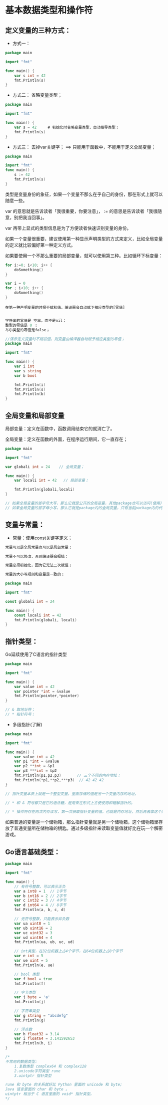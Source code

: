 # 基本数据类型和操作符

## 定义变量的三种方式：

* 方式一：

```go
package main

import "fmt"

func main() {
    var s int = 42
    fmt.Println(s)
}
```

* 方式二： 省略变量类型；

```go
package main

import "fmt"

func main() {
    var s = 42     # 初始化时省略变量类型，自动推导类型；
    fmt.Println(s)
}
```

* 方式三： 去掉var关键字；  ==> 只能用于函数中，不能用于定义全局变量；

```go
package main

import "fmt"
func main() {
    s := 42
    fmt.Println(s)
}
```

类型是变量身份的象征，如果一个变量不那么在乎自己的身份，那在形式上就可以随意一些。

var 的意思就是告诉读者「我很重要，你要注意」， := 的意思是告诉读者「我很随意，别把我当回事」。

var 再带上显式的类型信息是为了方便读者快速识别变量的身份。

如果一个变量很重要，建议使用第一种显示声明类型的方式来定义，比如全局变量的定义就比较偏好第一种定义方式。

如果要使用一个不那么重要的局部变量，就可以使用第三种。比如循环下标变量：

```go
for i:=0; i<10; i++ {
    doSomething()
}
```

```go
var i = 0
for ; i<10; i++ {
    doSomething()
}
```


`在第一种声明变量的时候不赋初值，编译器会自动赋予相应类型的[零值]`

```go

字符串的零值是 空串，而不是nil；
整型的零值是 0 ；
布尔类型的零值是false；
```

```go
//演示定义变量时不赋初值，则变量由编译器自动赋予相应类型的零值；
package main

import "fmt"

func main() {
    var i int
    var s string
    var b bool

    fmt.Println(i)
    fmt.Println(s)
    fmt.Println(b)
}
```


## 全局变量和局部变量

局部变量：定义在函数中，函数调用结束它的就消亡了。

全局变量：定义在函数的外面，在程序运行期间，它一直存在；


```go
package main

import "fmt"

var globali int = 24    // 全局变量；

func main() {
    var locali int = 42   // 局部变量；

    fmt.Println(globali,locali)
}

// 如果全局变量的首字母大写，那么它就是公开的全局变量，其他package也可以访问(使用)；
// 如果全局变量的首字母小写，那么它就是package内的全局变量，只有当前package内的代码可以访问；其他package的代码是不能访问的；
```

## 变量与常量：

* 常量：使用const关键字定义；

```go
常量可以是全局常量也可以是局部常量；

常量不可以修改，否则编译器会报错；

常量必须初始化，因为它无法二次赋值；

常量的大小写规则和变量是一致的；
```

```go
package main

import "fmt"

const globali int = 24

func main() {
    const locali int = 42
    fmt.Println(globali, locali)
}
```

## 指针类型：

Go延续使用了C语言的指针类型

```go
package main

import "fmt"

func main() {
    var value int = 42
    var pointer *int = &value
    fmt.Println(pointer,*pointer)
}

// & 取地址符；
// * 指针符号；
```

* 多级指针(了解)

```go
package main

import "fmt"

func main() {
    var value int = 42
    var p1 *int = &value
    var p2 **int = &p1
    var p3 ***int = &p2
    fmt.Println(p1,p2,p3)       // 三个不同的内存地址；
    fmt.Println(*p1,**p2,***p3)  // 42 42 42
}
```

```go
// 指针变量本质上就是一个整型变量，里面存储的值是另一个变量内存的地址。

// * 和 & 符号都只是它的语法糖，是用来在形式上方便使用和理解指针的。

// * 操作符存在两次内存读写，第一次获取指针变量的值，也就是内存地址，然后再去拿这个内存地址所在的变量内容。
```

如果普通的变量是一个储物箱，那么指针变量就是另一个储物箱，这个储物箱里存放了普通变量所在储物箱的钥匙。通过多级指针来读取变量值就好比在玩一个解密游戏。


## Go语言基础类型：

```go
package main

import "fmt"

func main() {
	// 有符号整数，可以表示正负
	var a int8 = 1  // 1字节
	var b int16 = 2 // 2字节
	var c int32 = 3 // 4字节
	var d int64 = 4 // 8字节
	fmt.Println(a, b, c, d)

	// 无符号整数，只能表示非负数
	var ua uint8 = 1
	var ub uint16 = 2
	var uc uint32 = 3
	var ud uint64 = 4
	fmt.Println(ua, ub, uc, ud)

	// int类型，在32位机器上占4个字节，在64位机器上占8个字节
	var e int = 5
	var ue uint = 5
	fmt.Println(e, ue)

	// bool 类型
	var f bool = true
	fmt.Println(f)

	// 字节类型
	var j byte = 'a'
	fmt.Println(j)

	// 字符串类型
	var g string = "abcdefg"
	fmt.Println(g)

	// 浮点数
	var h float32 = 3.14
	var i float64 = 3.141592653
	fmt.Println(h, i)
}

/*
不常用的数据类型:
	1.复数类型 complex64 和 complex128
	2.unicode字符类型 rune
	3.uintptr 指针类型

rune 和 byte 的关系就好比 Python 里面的 unicode 和 byte;
Java 语言里面的 char 和 byte 。
uintptr 相当于 C 语言里面的 void* 指针类型。
*/
```

